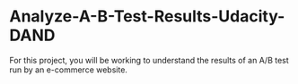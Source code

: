 # Analyze-A-B-Test-Results-Udacity-DAND
For this project, you will be working to understand the results of an A/B test run by an e-commerce website.
